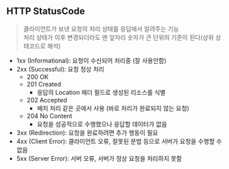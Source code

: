 ## HTTP StatusCode
> 클라이언트가 보낸 요청의 처리 상태를 응답에서 알려주는 기능   
> 처리 상태가 이후 변경되더라도 맨 앞자리 숫자가 큰 단위의 기준이 된다(상위 상태코드로 해석)
* 1xx (Informational): 요청이 수신되어 처리중 (잘 사용안함)
* 2xx (Successful): 요청 정상 처리
  * 200 OK
  * 201 Created
    * 응답의 Location 헤더 필드로 생성된 리소스를 식별
  * 202 Accepted
    * 배치 처리 같은 곳에서 사용 (바로 처리가 완료되지 않는 요청)
  * 204 No Content
    * 요청을 성공적으로 수행했으나 응답할 데이터가 없음
* 3xx (Redirection): 요청을 완료하려면 추가 행동이 필요
* 4xx (Client Error): 클라이언트 오류, 잘못된 문법 등으로 서버가 요청을 수행할 수 없음
* 5xx (Server Error): 서버 오류, 서버가 정상 요청을 처리하지 못함
